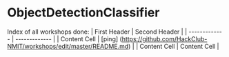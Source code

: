 # ObjectDetectionClassifier

Index of all workshops done:
| First Header  | Second Header |
| ------------- | ------------- |
| Content Cell  | [ping] (https://github.com/HackClub-NMIT/workshops/edit/master/README.md)  |
| Content Cell  | Content Cell  |
